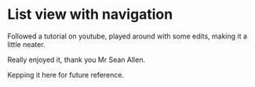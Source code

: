 # List view with navigation

Followed a tutorial on youtube, played around with some edits, making it a little neater.

Really enjoyed it, thank you Mr Sean Allen.

Kepping it here for future reference.